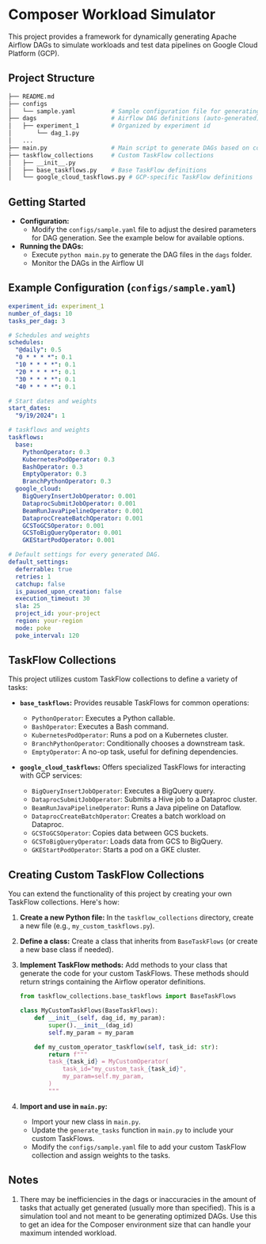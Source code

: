 # Composer Workload Simulator

This project provides a framework for dynamically generating Apache Airflow DAGs to simulate workloads and test data pipelines on Google Cloud Platform (GCP). 

## Project Structure

```bash
├── README.md
├── configs
│   └── sample.yaml          # Sample configuration file for generating DAGs
├── dags                     # Airflow DAG definitions (auto-generated)
│   ├── experiment_1         # Organized by experiment id
│       └── dag_1.py
│   ... 
├── main.py                  # Main script to generate DAGs based on config
├── taskflow_collections     # Custom TaskFlow collections
│   ├── __init__.py
│   ├── base_taskflows.py    # Base TaskFlow definitions
│   └── google_cloud_taskflows.py # GCP-specific TaskFlow definitions 
```

## Getting Started

* **Configuration:** 
    * Modify the `configs/sample.yaml` file to adjust the desired parameters for DAG generation. See the example below for available options.
* **Running the DAGs:** 
    * Execute `python main.py` to generate the DAG files in the `dags` folder.
    * Monitor the DAGs in the Airflow UI

## Example Configuration (`configs/sample.yaml`)

```yaml
experiment_id: experiment_1
number_of_dags: 10
tasks_per_dag: 3

# Schedules and weights
schedules:
  "@daily": 0.5
  "0 * * * *": 0.1
  "10 * * * *": 0.1
  "20 * * * *": 0.1
  "30 * * * *": 0.1
  "40 * * * *": 0.1

# Start dates and weights
start_dates:
  "9/19/2024": 1

# taskflows and weights
taskflows:
  base:
    PythonOperator: 0.3
    KubernetesPodOperator: 0.3
    BashOperator: 0.3
    EmptyOperator: 0.3
    BranchPythonOperator: 0.3
  google_cloud:
    BigQueryInsertJobOperator: 0.001
    DataprocSubmitJobOperator: 0.001
    BeamRunJavaPipelineOperator: 0.001
    DataprocCreateBatchOperator: 0.001
    GCSToGCSOperator: 0.001
    GCSToBigQueryOperator: 0.001
    GKEStartPodOperator: 0.001

# Default settings for every generated DAG.
default_settings:
  deferrable: true
  retries: 1
  catchup: false
  is_paused_upon_creation: false
  execution_timeout: 30
  sla: 25
  project_id: your-project
  region: your-region
  mode: poke
  poke_interval: 120 
```

## TaskFlow Collections

This project utilizes custom TaskFlow collections to define a variety of tasks:

* **`base_taskflows`:**  Provides reusable TaskFlows for common operations:
    *  `PythonOperator`: Executes a Python callable.
    *  `BashOperator`: Executes a Bash command.
    *  `KubernetesPodOperator`:  Runs a pod on a Kubernetes cluster.
    *  `BranchPythonOperator`:  Conditionally chooses a downstream task.
    *  `EmptyOperator`:  A no-op task, useful for defining dependencies.

* **`google_cloud_taskflows`:** Offers specialized TaskFlows for interacting with GCP services:
    *  `BigQueryInsertJobOperator`: Executes a BigQuery query.
    *  `DataprocSubmitJobOperator`: Submits a Hive job to a Dataproc cluster.
    *  `BeamRunJavaPipelineOperator`: Runs a Java pipeline on Dataflow.
    *  `DataprocCreateBatchOperator`: Creates a batch workload on Dataproc.
    *  `GCSToGCSOperator`: Copies data between GCS buckets.
    *  `GCSToBigQueryOperator`: Loads data from GCS to BigQuery.
    *  `GKEStartPodOperator`: Starts a pod on a GKE cluster.


## Creating Custom TaskFlow Collections

You can extend the functionality of this project by creating your own TaskFlow collections. Here's how:

1. **Create a new Python file:** In the `taskflow_collections` directory, create a new file (e.g., `my_custom_taskflows.py`).

2. **Define a class:**  Create a class that inherits from `BaseTaskFlows` (or create a new base class if needed).

3. **Implement TaskFlow methods:** Add methods to your class that generate the code for your custom TaskFlows. These methods should return strings containing the Airflow operator definitions.

    ```python
    from taskflow_collections.base_taskflows import BaseTaskFlows

    class MyCustomTaskFlows(BaseTaskFlows):
        def __init__(self, dag_id, my_param):
            super().__init__(dag_id)
            self.my_param = my_param

        def my_custom_operator_taskflow(self, task_id: str):
            return f"""
            task_{task_id} = MyCustomOperator(
                task_id="my_custom_task_{task_id}",
                my_param=self.my_param,
            )
            """
    ```

4. **Import and use in `main.py`:**  
    * Import your new class in `main.py`.
    *  Update the `generate_tasks` function in `main.py` to include your custom TaskFlows.
    *  Modify the `configs/sample.yaml` file to add your custom TaskFlow collection and assign weights to the tasks.


## Notes

1. There may be inefficiencies in the dags or inaccuracies in the amount of tasks that actually get generated (usually more than specified). This is a simulation tool and not meant to be generating optimized DAGs. Use this to get an idea for the Composer environment size that can handle your maximum intended workload.

